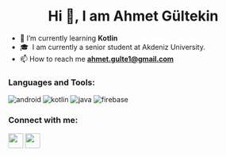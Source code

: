 <h1 align="center">Hi 👋, I am Ahmet Gültekin</h1>

- 🔭 I’m currently learning **Kotlin**
- 🎓 &nbsp;I am currently a senior student at Akdeniz University.
- 📫 How to reach me **ahmet.gulte1@gmail.com**


<h3>Languages and Tools:</h3><p>
<img src="https://www.vectorlogo.zone/logos/android/android-ar21.svg" alt="android"/>
<img src="https://www.vectorlogo.zone/logos/kotlinlang/kotlinlang-ar21.svg" alt="kotlin"/>
<img src="https://www.vectorlogo.zone/logos/java/java-ar21.svg" alt="java"/>
<img src="https://www.vectorlogo.zone/logos/firebase/firebase-ar21.svg" alt="firebase" />



<h3 align="left">Connect with me:</h3>
<p align="left">
  <a href="https://www.linkedin.com/in/ahmetgulte/" target="blank"
    ><img
      align="center"
      src="https://velanovascular.com/wp-content/uploads/2020/06/LinkedIn.png"
      height="30"
      width="30"
  /></a>
  <a href="https://www.instagram.com/ahmet.gltknn/" target="blank"
    ><img
      align="center"
      src="https://upload.wikimedia.org/wikipedia/commons/thumb/e/e7/Instagram_logo_2016.svg/1200px-Instagram_logo_2016.svg.png"
      height="30"
      width="30"
  /></a>
  
